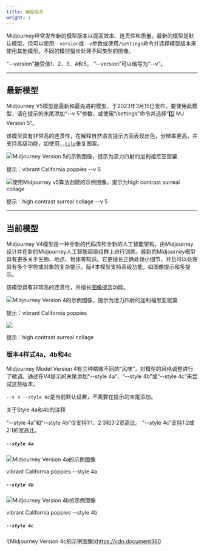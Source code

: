 ```yaml
---
title: 模型版本
weight: 1
---
```

Midjourney经常发布新的模型版本以提高效率、连贯性和质量。最新的模型是默认模型，但可以使用`--version`或`--v`参数或使用`/settings`命令并选择模型版本来使用其他模型。不同的模型擅长处理不同类型的图像。

“--version”接受值1、2、3、4和5。
“--version”可以缩写为“--v”。

---

## 最新模型

Midjourney V5模型是最新和最先进的模型，于2023年3月15日发布。要使用此模型，请在提示的末尾添加“--v 5”参数，或使用“/settings”命令并选择“5️⃣ MJ Version 5”。

该模型具有非常高的连贯性，在解释自然语言提示方面表现出色，分辨率更高，并支持高级功能，如使用[`--tile`](https://docs.midjourney.com/docs/tile)重复图案。

![Midjourney Version 5的示例图像，提示为活力四射的加利福尼亚罂粟](https://cdn.document360.io/3040c2b6-fead-4744-a3a9-d56d621c6c7e/Images/Documentation/MJ_V5_VibrantCaliforniaPoppies.png)

提示：vibrant California poppies --v 5

![使用Midjourney v5算法创建的示例图像，提示为high contrast surreal collage](https://cdn.document360.io/3040c2b6-fead-4744-a3a9-d56d621c6c7e/Images/Documentation/MJ_V5_HighContrastCollage.png)

提示：high contrast surreal collage --v 5

---

## 当前模型

Midjourney V4模型是一种全新的代码库和全新的人工智能架构，由Midjourney设计并在新的Midjourney人工智能超级组群上进行训练。最新的Midjourney模型具有更多关于生物、地点、物体等知识。它更擅长正确处理小细节，并且可以处理具有多个字符或对象的复杂提示。版4本模型支持高级功能，如图像提示和多提示。

该模型具有非常高的连贯性，并擅长[图像提示](https://docs.midjourney.com/image-prompts)功能。

![Midjourney Version 4的示例图像，提示为活力四射的加利福尼亚罂粟](https://cdn.document360.io/3040c2b6-fead-4744-a3a9-d56d621c6c7e/Images/Documentation/MJ_V4_Poppies.png)

提示：vibrant California poppies

![](https://cdn.document360.io/3040c2b6-fead-4744-a3a9-d56d621c6c7e/Images/Documentation/high_contrast.png)

提示：high contrast surreal collage

### 版本4样式4a、4b和4c

Midjourney Model Version 4有三种略微不同的“风味”，对模型的风格调整进行了微调。通过在V4提示的末尾添加“--style 4a”、“--style 4b”或“--style 4c”来尝试这些版本。

`--v 4 --style 4c`是当前默认设置，不需要在提示的末尾添加。

关于Style 4a和4b的注释

“--style 4a”和“--style 4b”仅支持1:1、2:3和3:2宽高比。
“--style 4c”支持1:2或2:1的宽高比。

##### `--style 4a`

![Midjourney Version 4a的示例图像](https://cdn.document360.io/3040c2b6-fead-4744-a3a9-d56d621c6c7e/Images/Documentation/MJ_V4a.jpg)

vibrant California poppies --style 4a

##### `--style 4b`

![Midjourney Version 4b的示例图像](https://cdn.document360.io/3040c2b6-fead-4744-a3a9-d56d621c6c7e/Images/Documentation/MJ_V4b.jpg)

vibrant California poppies --style 4b

##### `--style 4c`

![Midjourney Version 4c的示例图像](https://cdn.document360